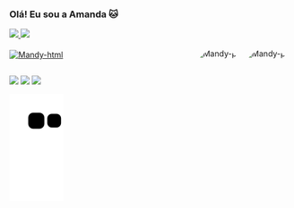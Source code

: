 ### Olá! Eu sou a Amanda 🐱


<div lign="center">
  <a href="https://github.com/AmandMendes">
  <img height="150em" src="https://github-readme-stats.vercel.app/api?username=AmandMendes&show_icons=true&theme=cobalt&include_all_commits=true&count_private=true"/>
  <img height="150em" src="https://github-readme-stats.vercel.app/api/top-langs/?username=AmandMendes&layout=compact&langs_count=7&theme=cobalt"/>
</div>
<div style="display: inline_block"><br>
  <img align="center" alt="Mandy-html" height="30" width="40" src="https://www.flaticon.com/br/icone-gratis/html_1051277?term=html&page=1&position=3&origin=search&related_id=1051277">
      <img align="right" alt="Mandy-pic" height="150" style="border-radius:50px;" src="https://cdn.discordapp.com/attachments/1026327617592381522/1039642012011475084/download20220903213730.png?width=676&height=676">
     <img align="right" alt="Mandy-pic" height="150" style="border-radius:50px;" src="https://cdn.discordapp.com/attachments/1026327617592381522/1039655945489350666/qrchimpX1024_1.png?width=676&height=676">
  
</div>
  
  ##
 
<div> 
  <a href="https://instagram.com/mandy.mendes" target="_blank"><img src="https://img.shields.io/badge/-Instagram-%23E4405F?style=for-the-badge&logo=instagram&logoColor=white" target="_blank"></a>
 	<a href = "mailto:ti.amandamendes@gmail.com"><img src="https://img.shields.io/badge/-Gmail-%23333?style=for-the-badge&logo=gmail&logoColor=white" target="_blank"></a>
  <a href="https://www.linkedin.com/in/amanda-m-oliveira" target="_blank"><img src="https://img.shields.io/badge/-LinkedIn-%230077B5?style=for-the-badge&logo=linkedin&logoColor=white" target="_blank"></a> 

  ![Snake animation](https://github.com/amandmendes/amandmendes/blob/output/github-contribution-grid-snake.svg)
 
</div>
